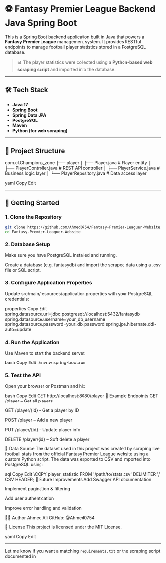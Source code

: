 # ⚽ Fantasy Premier League Backend Java Spring Boot

This is a Spring Boot backend application built in Java that powers a **Fantasy Premier League** management system. It provides RESTful endpoints to manage football player statistics stored in a PostgreSQL database.

> 📊 The player statistics were collected using a **Python-based web scraping script** and imported into the database.

---

## 🛠️ Tech Stack

- **Java 17**
- **Spring Boot**
- **Spring Data JPA**
- **PostgreSQL**
- **Maven**
- **Python (for web scraping)**

---

## 📁 Project Structure

com.cl.Champions_zone
├── player
│ ├── Player.java # Player entity
│ ├── PlayerController.java # REST API controller
│ ├── PlayerService.java # Business logic layer
│ └── PlayerRepository.java # Data access layer

yaml
Copy
Edit

---

## 🚀 Getting Started

### 1. Clone the Repository

```bash
git clone https://github.com/Ahmed0754/Fantasy-Premier-Leaguer-Website.git
cd Fantasy-Premier-Leaguer-Website
```

### 2. Database Setup
Make sure you have PostgreSQL installed and running.

Create a database (e.g. fantasydb) and import the scraped data using a .csv file or SQL script.

### 3. Configure Application Properties
Update src/main/resources/application.properties with your PostgreSQL credentials:

properties
Copy
Edit
spring.datasource.url=jdbc:postgresql://localhost:5432/fantasydb
spring.datasource.username=your_db_username
spring.datasource.password=your_db_password
spring.jpa.hibernate.ddl-auto=update

### 4. Run the Application
Use Maven to start the backend server:

bash
Copy
Edit
./mvnw spring-boot:run

### 5. Test the API
Open your browser or Postman and hit:

bash
Copy
Edit
GET http://localhost:8080/player
🔁 Example Endpoints
GET /player – Get all players

GET /player/{id} – Get a player by ID

POST /player – Add a new player

PUT /player/{id} – Update player info

DELETE /player/{id} – Soft delete a player

🧠 Data Source
The dataset used in this project was created by scraping live football stats from the official Fantasy Premier League website using a custom Python script. The data was exported to CSV and imported into PostgreSQL using:

sql
Copy
Edit
\COPY player_statistic FROM '/path/to/stats.csv' DELIMITER ',' CSV HEADER;
📌 Future Improvements
Add Swagger API documentation

Implement pagination & filtering

Add user authentication

Improve error handling and validation

🧑‍💻 Author
Ahmed Ali
GitHub: @Ahmed0754

📄 License
This project is licensed under the MIT License.

yaml
Copy
Edit

---

Let me know if you want a matching `requirements.txt` or the scraping script documented in 
